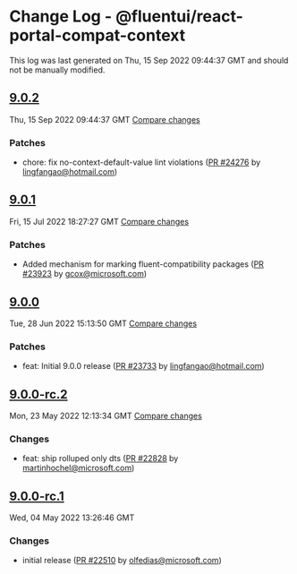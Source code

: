 # Change Log - @fluentui/react-portal-compat-context

This log was last generated on Thu, 15 Sep 2022 09:44:37 GMT and should not be manually modified.

<!-- Start content -->

## [9.0.2](https://github.com/microsoft/fluentui/tree/@fluentui/react-portal-compat-context_v9.0.2)

Thu, 15 Sep 2022 09:44:37 GMT 
[Compare changes](https://github.com/microsoft/fluentui/compare/@fluentui/react-portal-compat-context_v9.0.1..@fluentui/react-portal-compat-context_v9.0.2)

### Patches

- chore: fix no-context-default-value lint violations ([PR #24276](https://github.com/microsoft/fluentui/pull/24276) by lingfangao@hotmail.com)

## [9.0.1](https://github.com/microsoft/fluentui/tree/@fluentui/react-portal-compat-context_v9.0.1)

Fri, 15 Jul 2022 18:27:27 GMT 
[Compare changes](https://github.com/microsoft/fluentui/compare/@fluentui/react-portal-compat-context_v9.0.0..@fluentui/react-portal-compat-context_v9.0.1)

### Patches

- Added mechanism for marking fluent-compatibility packages ([PR #23923](https://github.com/microsoft/fluentui/pull/23923) by gcox@microsoft.com)

## [9.0.0](https://github.com/microsoft/fluentui/tree/@fluentui/react-portal-compat-context_v9.0.0)

Tue, 28 Jun 2022 15:13:50 GMT 
[Compare changes](https://github.com/microsoft/fluentui/compare/@fluentui/react-portal-compat-context_v9.0.0-rc.2..@fluentui/react-portal-compat-context_v9.0.0)

### Patches

- feat: Initial 9.0.0 release ([PR #23733](https://github.com/microsoft/fluentui/pull/23733) by lingfangao@hotmail.com)

## [9.0.0-rc.2](https://github.com/microsoft/fluentui/tree/@fluentui/react-portal-compat-context_v9.0.0-rc.2)

Mon, 23 May 2022 12:13:34 GMT 
[Compare changes](https://github.com/microsoft/fluentui/compare/@fluentui/react-portal-compat-context_v9.0.0-rc.1..@fluentui/react-portal-compat-context_v9.0.0-rc.2)

### Changes

- feat: ship rolluped only dts ([PR #22828](https://github.com/microsoft/fluentui/pull/22828) by martinhochel@microsoft.com)

## [9.0.0-rc.1](https://github.com/microsoft/fluentui/tree/@fluentui/react-portal-compat-context_v9.0.0-rc.1)

Wed, 04 May 2022 13:26:46 GMT

### Changes

- initial release ([PR #22510](https://github.com/microsoft/fluentui/pull/22510) by olfedias@microsoft.com)
